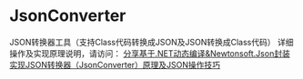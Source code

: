 # JsonConverter
JSON转换器工具（支持Class代码转换成JSON及JSON转换成Class代码）
详细操作及实现原理说明，请访问：
[分享基于.NET动态编译&Newtonsoft.Json封装实现JSON转换器（JsonConverter）原理及JSON操作技巧](https://www.cnblogs.com/zuowj/p/11027166.html)
